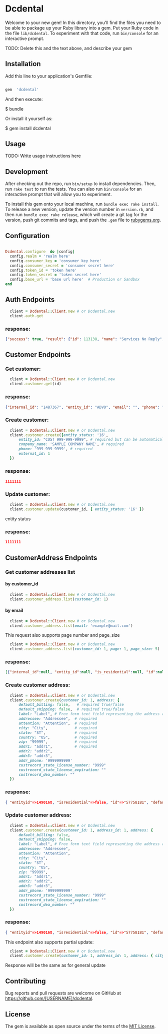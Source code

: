 
# Dcdental

  

Welcome to your new gem! In this directory, you'll find the files you need to be able to package up your Ruby library into a gem. Put your Ruby code in the file `lib/dcdental`. To experiment with that code, run `bin/console` for an interactive prompt.

  

TODO: Delete this and the text above, and describe your gem

  

## Installation

  

Add this line to your application's Gemfile:

  

```ruby

gem  'dcdental'

```


And then execute:


$ bundle


Or install it yourself as:


$ gem install dcdental


## Usage


TODO: Write usage instructions here


## Development

After checking out the repo, run `bin/setup` to install dependencies. Then, run `rake test` to run the tests. You can also run `bin/console` for an interactive prompt that will allow you to experiment.

To install this gem onto your local machine, run `bundle exec rake install`. To release a new version, update the version number in `version.rb`, and then run `bundle exec rake release`, which will create a git tag for the version, push git commits and tags, and push the `.gem` file to [rubygems.org](https://rubygems.org).

## Configuration

```ruby

Dcdental.configure  do |config|
  config.realm = 'realm here'
  config.consumer_key = 'consumer key here'
  config.consumer_secret = 'consumer secret here'
  config.token_id = 'token here'
  config.token_secret = 'token secret here'
  config.base_url = 'base url here'  # Production or Sandbox
end

```
## Auth Endpoints

```ruby
  client = Dcdental::Client.new # or Dcdental.new
  client.auth.get
```
### response: 
```json
{"success": true, "result": {"id": 113138, "name": "Services No Reply", "email": "services@dcdental.com", "location": 0, "department": 0, "role": 1170, "roleId": "customrole_pri_rest_service", "roleCenter": "SYSADMINCENTER", "subsidiary": 1}}
```
## Customer Endpoints
### Get customer:
```ruby
  client = Dcdental::Client.new # or Dcdental.new
  client.customer.get(id)
```
### response:
```json
{"internal_id": "1487367", "entity_id": "ADVO", "email": "", "phone": "", "alt_phone": "", "fax": "", "contact": "", "alt_email": ""}
```

### Create customer:
```ruby
  client = Dcdental::Client.new # or Dcdental.new
  client.customer.create({entity_status: '16',
      entity_id: "CUST 999-999-9999", # required but can be automatically build as "CUST " + phone in format XXX-XXX-XXXX
      company_name: 'SAMPLE COMPANY NAME', # required
      phone: '999-999-9999', # required
      external_id: 1
  })
```
### response:
```json
1111111
```

### Update customer:
```ruby
  client = Dcdental::Client.new # or Dcdental.new
  client.customer.update(customer_id, { entity_status: '16' })
```
entity status
### response:
```json
1111111
```

## CustomerAddress Endpoints
### Get customer addresses list
#### by customer_id
```ruby
  client = Dcdental::Client.new # or Dcdental.new
  client.customer_address.list(customer_id: 1)
```
#### by email
```ruby
  client = Dcdental::Client.new # or Dcdental.new
  client.customer_address.list(email: 'example@mail.com')
```
This request also supports page number and page_size
```ruby
  client = Dcdental::Client.new # or Dcdental.new
  client.customer_address.list(customer_id: 1, page: 1, page_size: 5)
```
### response:
```json
[{"internal_id":null, "entity_id":null, "is_residential":null, "id":null, "default_billing":null, "default_shipping":null, "label":"363 Smith Ridge Road", "attention":"", "addressee":"Joseph DeLapa", "address1":"363 Smith Ridge Road", "address2":"", "address3":null, "city": "South Salem", "state":"NY", "zipcode":"10590", "country":null, "address_phone":"", "customer_dea_number":"", "customer_state_license_number": "036262 ", "customer_state_license_expiration":"" }
```
### Create customer address:
```ruby
  client = Dcdental::Client.new # or Dcdental.new
  client.customer.create(customer_id: 1, address: {
      default_billing: false,   # required true/false
      default_shipping: false,  # required true/false
      label: "Label", # Free form text field representing the address record. If omitted, the value is set to the same as the addr1 field value.
      addressee: "Addressee",  # required
      attention: "Attention",  # required
      city: "City",            # required
      state: "ST",             # required
      country: "US",           # required
      zip: "99999",            # required
      addr1: "addr1",          # required
      addr2: "addr2",
      addr3: "addr3",
      addr_phone: '9999999999'
      custrecord_state_license_number: "9999"
      custrecord_state_license_expiration: ""
      custrecord_dea_number: ""
  })
```
### response:
```json
{ "entityid"=>1490168, "isresidential"=>false, "id"=>"57758181", "defaultbilling"=>true, "internalid"=>4506984, "addressid"=>"4506984", "defaultshipping"=>false, "label"=>"Label", "addrphone"=>"9999999999", "state"=>"ST", "addressee"=>"Addressee", "city"=>"City", "attention"=>"Attention", "zip"=>"99999", "country"=>"US", "addr1"=>"addr1", "addr2"=>"addr2", "addr3"=>"addr3"}
```

### Update customer address:
```ruby
  client = Dcdental::Client.new # or Dcdental.new
  client.customer.create(customer_id: 1, address_id: 1, address: {
      default_billing: false,
      default_shipping: false,
      label: "Label", # Free form text field representing the address record. If omitted, the value is set to the same as the addr1 field value.
      addressee: "Addressee",
      attention: "Attention",
      city: "City",
      state: "ST",
      country: "US",
      zip: "99999",
      addr1: "addr1",
      addr2: "addr2",
      addr3: "addr3",
      addr_phone: '9999999999'
      custrecord_state_license_number: "9999"
      custrecord_state_license_expiration: ""
      custrecord_dea_number: ""
  })
```
### response:
```json
{ "entityid"=>1490168, "isresidential"=>false, "id"=>"57758181", "defaultbilling"=>true, "internalid"=>4506984, "addressid"=>"4506984", "defaultshipping"=>false, "label"=>"Label", "addrphone"=>"9999999999", "state"=>"ST", "addressee"=>"Addressee", "city"=>"City", "attention"=>"Attention", "zip"=>"99999", "country"=>"US", "addr1"=>"addr1", "addr2"=>"addr2", "addr3"=>"addr3"}
```
This endpoint also supports partial update: 
```ruby
  client = Dcdental::Client.new # or Dcdental.new
  client.customer.create(customer_id: 1, address_id: 1, address: { city: "City" })
```
Response will be the same as for general update
## Contributing

Bug reports and pull requests are welcome on GitHub at https://github.com/[USERNAME]/dcdental.

## License


The gem is available as open source under the terms of the [MIT License](https://opensource.org/licenses/MIT).
